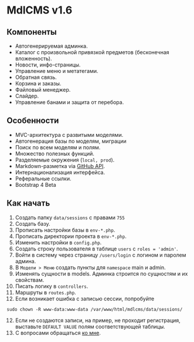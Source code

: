 # MdlCMS v1.6

## Компоненты
* Автогенерируемая админка.
* Каталог с произвольной привязкой предметов (бесконечная вложенность).
* Новости, инфо-страницы.
* Управление меню и метатегами.
* Обратная связь.
* Корзина и заказы.
* Файловый менеджер.
* Слайдер.
* Управление банами и защита от перебора.

## Особенности
* MVC-архитектура с развитыми моделями.
* Автогенерация базы по моделям, миграции
* Поиск по всем моделям и полям.
* Множество полезных функций.
* Разделяемые окружения (```local, prod```).
* Markdown-разметка via [GitHub API](https://developer.github.com/v3/markdown/).
* Интернационализация интерфейса.
* Реферальные ссылки.
* Bootstrap 4 Beta

## Как начать
1. Создать папку ```data/sessions``` с правами ```755```
2. Создать базу.
3. Прописать настройки базы в ```env-*.php```.
4. Прописать директории проекта в ```env-*.php```.
5. Изменить настройки в ```config.php```.
6. Создать строку пользователя в таблице ```users``` с ```roles = 'admin'```.
7. Войти в систему через страницу ```/users/login``` с логином и паролем админа.
8. В ```Модели > Меню``` создать пункты для ```namespace``` main и admin.
9. Изменять сущности в models. Админка строится по сущностям и их свойствам.
10. Писать логику в ```controllers```.
11. Маршруты в ```routes.php```.
12. Если возникает ошибка с записью сессии, попробуйте
```
sudo chown -R www-data:www-data /var/www/html/mdlcms/data/sessions/
```
12. Если не создаются записи, на пример, не проходит регистрация, выставьте ```DEFAULT VALUE``` полям соответствующей таблицы.
13. С вопросами обращаться [ко мне](https://seibelstan.github.io).